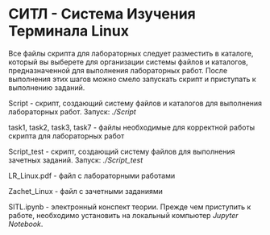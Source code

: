 # СИТЛ - Система Изучения Терминала Linux

Все файлы скрипта для лабораторных следует разместить в каталоге, который вы выберете для организации системы файлов и каталогов, предназначенной для выполнения лабораторных работ. После выполнения этих шагов можно смело запускать скрипт и приступать к выполнению заданий.

Script - скрипт, создающий систему файлов и каталогов для выполнения лабораторных работ. Запуск: *./Script*

task1, task2, task3, task7 - файлы необходимые для корректной работы скрипта для лабораторных работ

Script_test - скрипт, создающий систему файлов для выполнения зачетных заданий. Запуск: *./Script_test*

LR_Linux.pdf - файл с лабораторными работами

Zachet_Linux - файл с зачетными заданиями

SITL.ipynb - электронный конспект теории. Прежде чем приступить к работе, необходимо установить на локальный компьютер *Jupyter Notebook*.
